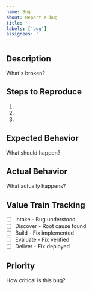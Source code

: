 ```yaml
---
name: Bug
about: Report a bug
title: ''
labels: ['bug']
assignees: ''
---
```


## Description
What's broken?

## Steps to Reproduce
1. 
2. 
3. 

## Expected Behavior
What should happen?

## Actual Behavior
What actually happens?

## Value Train Tracking
- [ ] Intake - Bug understood
- [ ] Discover - Root cause found
- [ ] Build - Fix implemented
- [ ] Evaluate - Fix verified
- [ ] Deliver - Fix deployed

## Priority
How critical is this bug?